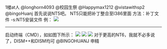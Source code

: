 1楼at人
@longhorn4093 @校园生祭 @Happymax1212 @vistawithsp2 @bingoHuanj
首先说说NT5吧。
NT5只能把补丁整合至I386里面
方法：补丁文件 -s:NT5安装文件
例： 
![](https://wvbarchive.s3-ap-northeast-1.amazonaws.com/4782475232/d3e7d77fca806538b86e978b9fdda144af348293.jpg)
***
启动终端（CMD），如如图下所示：
![](https://wvbarchive.s3-ap-northeast-1.amazonaws.com/4782475232/3fca0008c93d70cf33ee9695f0dcd100bba12b02.jpg)
![](https://wvbarchive.s3-ap-northeast-1.amazonaws.com/4782475232/7625482fb9389b5084f6deca8d35e5dde6116e16.jpg)
![](https://wvbarchive.s3-ap-northeast-1.amazonaws.com/4782475232/4c07b0cb7bcb0a4678a0b5a16363f6246960af99.jpg)
对于更高的NT6，我就不必多说了，DISM++和DISM均可
@BINGOHUANJ 申精

